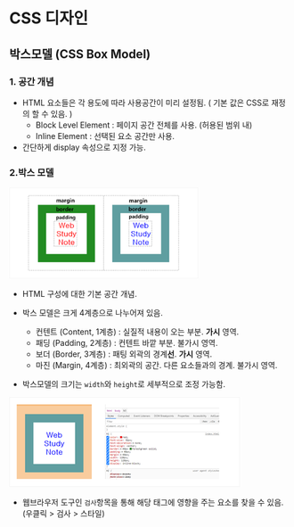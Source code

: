# CSS 디자인



## 박스모델 (CSS Box Model)

### 1. 공간 개념

* HTML 요소들은 각 용도에 따라 사용공간이 미리 설정됨. ( 기본 값은 CSS로 재정의 할 수 있음. )
    * Block Level Element : 페이지 공간 전체를 사용. (허용된 범위 내)
    * Inline Element : 선택된 요소 공간만 사용.
* 간단하게 display 속성으로 지정 가능.



### 2.박스 모델

<img src="images/image-20200917074608892.png" alt="image-20200917074608892" style="zoom:80%;" />

* HTML 구성에 대한 기본 공간 개념.
* 박스 모델은 크게 4계층으로 나누어져 있음.
    * 컨텐트 (Content, 1계층) : 실질적 내용이 오는 부분. **가시** 영역.
    * 패딩 (Padding, 2계층) : 컨텐트 바깥 부분. 불가시 영역.
    * 보더 (Border, 3계층) : 패팅 외곽의 경계**선**. **가시** 영역.
    * 마진 (Margin, 4계층) : 최외곽의 공간. 다른 요소들과의 경계. 불가시 영역.



* 박스모델의 크기는 `width`와 `height`로 세부적으로 조정 가능함.

![image-20200917075746737](images/image-20200917075746737.png)

* 웹브라우저 도구인 `검사`항목을 통해 해당 태그에 영향을 주는 요소를 찾을 수 있음. (우클릭 > 검사 > 스타일)

